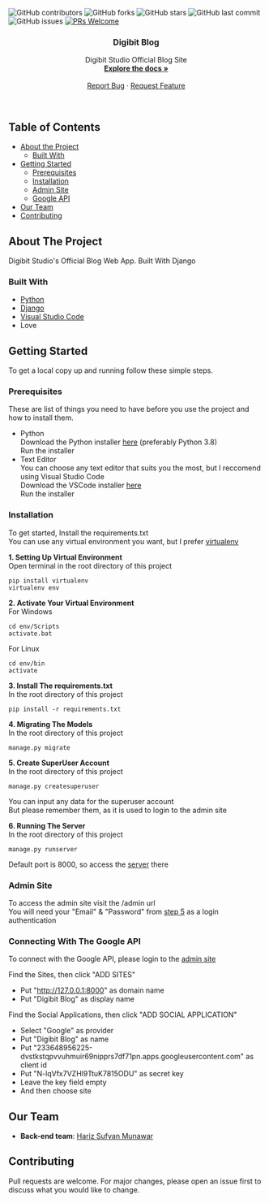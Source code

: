 
![GitHub contributors](https://img.shields.io/github/contributors/digibitstudio/digibit-blog)
![GitHub forks](https://img.shields.io/github/forks/digibitstudio/digibit-blog?style=social)
![GitHub stars](https://img.shields.io/github/stars/digibitstudio/digibit-blog?style=social)
![GitHub last commit](https://img.shields.io/github/last-commit/digibitstudio/digibit-blog)
![GitHub issues](https://img.shields.io/github/issues/digibitstudio/digibit-blog)
[![PRs Welcome](https://img.shields.io/badge/PRs-welcome-brightgreen.svg?style=flat-square)](http://makeapullrequest.com)

<p align="center">
  <h3 align="center">Digibit Blog</h3>

  <p align="center">
    Digibit Studio Official Blog Site
    <br />
    <a href="https://github.com/digibitstudio/digibit-blog"><strong>Explore the docs »</strong></a>
    <br />
    <br />    
    <a href="https://github.com/digibitstudio/digibit-blog/issues">Report Bug</a>
    ·
    <a href="https://github.com/digibitstudio/digibit-blog/issues">Request Feature</a>
  </p>
</p><br>

<!-- TABLE OF CONTENTS -->
## Table of Contents

* [About the Project](#about-the-project)
  * [Built With](#built-with)
* [Getting Started](#getting-started)
  * [Prerequisites](#prerequisites)
  * [Installation](#installation)
  * [Admin Site](#admin-site)
  * [Google API](#connecting-with-the-google-api)
* [Our Team](#our-team)
* [Contributing](#contributing)

<!-- ABOUT THE PROJECT -->
## About The Project

Digibit Studio's Official Blog Web App. Built With Django
### Built With

* [Python](https://www.python.org/)
* [Django](https://www.djangoproject.com/)
* [Visual Studio Code](https://code.visualstudio.com/)
* Love

<!-- GETTING STARTED -->
## Getting Started

To get a local copy up and running follow these simple steps.

### Prerequisites

These are list of things you need to have before you use the project and how to install them.
* Python<br>
Download the Python installer [here](https://www.python.org/downloads/) (preferably Python 3.8)<br>
Run the installer
* Text Editor<br>
You can choose any text editor that suits you the most, but I reccomend using Visual Studio Code<br>
Download the VSCode installer [here](https://code.visualstudio.com/download)<br>
Run the installer

### Installation
To get started, Install the requirements.txt<br>
You can use any virtual environment you want, but I prefer [virtualenv](https://pypi.org/project/virtualenv/)

__1. Setting Up Virtual Environment__<br>
Open terminal in the root directory of this project
```
pip install virtualenv
virtualenv env
```

__2. Activate Your Virtual Environment__<br>
For Windows
```
cd env/Scripts
activate.bat
```
For Linux
```
cd env/bin
activate
```

__3. Install The requirements.txt__<br>
In the root directory of this project
```
pip install -r requirements.txt
```

__4. Migrating The Models__<br>
In the root directory of this project
```
manage.py migrate
```

__5. Create SuperUser Account__<br>
In the root directory of this project
```
manage.py createsuperuser
```
You can input any data for the superuser account<br>
But please remember them, as it is used to login to the admin site

__6. Running The Server__<br>
In the root directory of this project
```
manage.py runserver
```
Default port is 8000, so access the [server](127.0.0.1:8000) there

### Admin Site
To access the admin site visit the /admin url<br>
You will need your "Email" & "Password" from [step 5](#installation) as a login authentication

### Connecting With The Google API
To connect with the Google API, please login to the [admin site](#admin-site)

Find the Sites, then click "ADD SITES"
* Put "http://127.0.0.1:8000" as domain name
* Put "Digibit Blog" as display name

Find the Social Applications, then click "ADD SOCIAL APPLICATION"<br>
* Select "Google" as provider
* Put "Digibit Blog" as name
* Put "233648956225-dvstkstqpvvuhmuir69nipprs7df71pn.apps.googleusercontent.com" as client id
* Put "N-lqVfx7VZHl9TtuK7815ODU" as secret key
* Leave the key field empty
* And then choose site


## Our Team
* **Back-end team**: [Hariz Sufyan Munawar](https://github.com/harizMunawar)

## Contributing
Pull requests are welcome. For major changes, please open an issue first to discuss what you would like to change.

